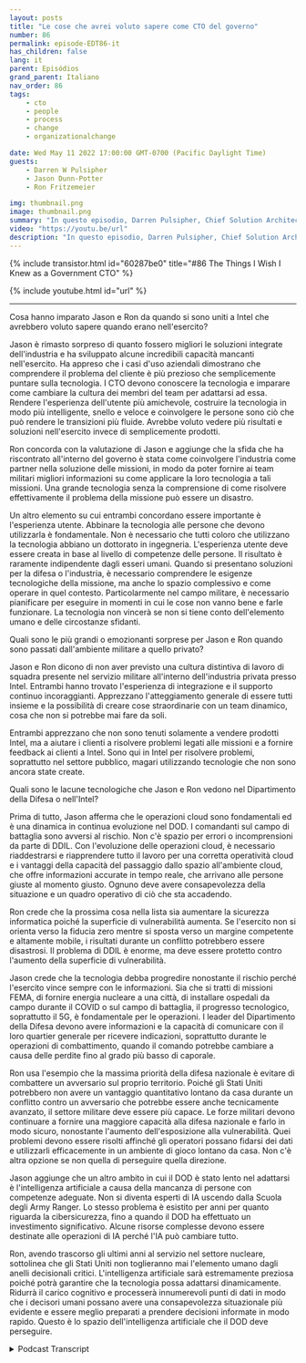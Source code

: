 ```yaml
---
layout: posts
title: "Le cose che avrei voluto sapere come CTO del governo"
number: 86
permalink: episode-EDT86-it
has_children: false
lang: it
parent: Episódios
grand_parent: Italiano
nav_order: 86
tags:
    - cto
    - people
    - process
    - change
    - organizationalchange

date: Wed May 11 2022 17:00:00 GMT-0700 (Pacific Daylight Time)
guests:
    - Darren W Pulsipher
    - Jason Dunn-Potter
    - Ron Fritzemeier

img: thumbnail.png
image: thumbnail.png
summary: "In questo episodio, Darren Pulsipher, Chief Solution Architect, settore pubblico, Intel, dà il benvenuto ai special guest Jason Dunn-Potter, Ex Chief Warrant Officer, US Army, e Ron Fritzemeier, Ex Vice Ammiraglio, US Navy. Entrambi sono ora da cinque mesi nelle loro posizioni come Solution Architects e Mission Specialists nel team del Dipartimento della Difesa di Intel."
video: "https://youtu.be/url"
description: "In questo episodio, Darren Pulsipher, Chief Solution Architect, settore pubblico, Intel, dà il benvenuto ai special guest Jason Dunn-Potter, Ex Chief Warrant Officer, US Army, e Ron Fritzemeier, Ex Vice Ammiraglio, US Navy. Entrambi sono ora da cinque mesi nelle loro posizioni come Solution Architects e Mission Specialists nel team del Dipartimento della Difesa di Intel."
---
```


<div>
{% include transistor.html id="60287be0" title="#86 The Things I Wish I Knew as a Government CTO" %}

{% include youtube.html id="url" %}
</div>

---

Cosa hanno imparato Jason e Ron da quando si sono uniti a Intel che avrebbero voluto sapere quando erano nell'esercito?

Jason è rimasto sorpreso di quanto fossero migliori le soluzioni integrate dell'industria e ha sviluppato alcune incredibili capacità mancanti nell'esercito. Ha appreso che i casi d'uso aziendali dimostrano che comprendere il problema del cliente è più prezioso che semplicemente puntare sulla tecnologia. I CTO devono conoscere la tecnologia e imparare come cambiare la cultura dei membri del team per adattarsi ad essa. Rendere l'esperienza dell'utente più amichevole, costruire la tecnologia in modo più intelligente, snello e veloce e coinvolgere le persone sono ciò che può rendere le transizioni più fluide. Avrebbe voluto vedere più risultati e soluzioni nell'esercito invece di semplicemente prodotti.

Ron concorda con la valutazione di Jason e aggiunge che la sfida che ha riscontrato all'interno del governo è stata come coinvolgere l'industria come partner nella soluzione delle missioni, in modo da poter fornire ai team militari migliori informazioni su come applicare la loro tecnologia a tali missioni. Una grande tecnologia senza la comprensione di come risolvere effettivamente il problema della missione può essere un disastro.

Un altro elemento su cui entrambi concordano essere importante è l'esperienza utente. Abbinare la tecnologia alle persone che devono utilizzarla è fondamentale. Non è necessario che tutti coloro che utilizzano la tecnologia abbiano un dottorato in ingegneria. L'esperienza utente deve essere creata in base al livello di competenze delle persone. Il risultato è raramente indipendente dagli esseri umani. Quando si presentano soluzioni per la difesa o l'industria, è necessario comprendere le esigenze tecnologiche della missione, ma anche lo spazio complessivo e come operare in quel contesto. Particolarmente nel campo militare, è necessario pianificare per eseguire in momenti in cui le cose non vanno bene e farle funzionare. La tecnologia non vincerà se non si tiene conto dell'elemento umano e delle circostanze sfidanti.

Quali sono le più grandi o emozionanti sorprese per Jason e Ron quando sono passati dall'ambiente militare a quello privato?

Jason e Ron dicono di non aver previsto una cultura distintiva di lavoro di squadra presente nel servizio militare all'interno dell'industria privata presso Intel. Entrambi hanno trovato l'esperienza di integrazione e il supporto continuo incoraggianti. Apprezzano l'atteggiamento generale di essere tutti insieme e la possibilità di creare cose straordinarie con un team dinamico, cosa che non si potrebbe mai fare da soli.

Entrambi apprezzano che non sono tenuti solamente a vendere prodotti Intel, ma a aiutare i clienti a risolvere problemi legati alle missioni e a fornire feedback ai clienti a Intel. Sono qui in Intel per risolvere problemi, soprattutto nel settore pubblico, magari utilizzando tecnologie che non sono ancora state create.

Quali sono le lacune tecnologiche che Jason e Ron vedono nel Dipartimento della Difesa o nell'Intel?

Prima di tutto, Jason afferma che le operazioni cloud sono fondamentali ed è una dinamica in continua evoluzione nel DOD. I comandanti sul campo di battaglia sono avversi al rischio. Non c'è spazio per errori o incomprensioni da parte di DDIL. Con l'evoluzione delle operazioni cloud, è necessario riaddestrarsi e riapprendere tutto il lavoro per una corretta operatività cloud e i vantaggi della capacità del passaggio dallo spazio all'ambiente cloud, che offre informazioni accurate in tempo reale, che arrivano alle persone giuste al momento giusto. Ognuno deve avere consapevolezza della situazione e un quadro operativo di ciò che sta accadendo.

Ron crede che la prossima cosa nella lista sia aumentare la sicurezza informatica poiché la superficie di vulnerabilità aumenta. Se l'esercito non si orienta verso la fiducia zero mentre si sposta verso un margine competente e altamente mobile, i risultati durante un conflitto potrebbero essere disastrosi. Il problema di DDIL è enorme, ma deve essere protetto contro l'aumento della superficie di vulnerabilità.

Jason crede che la tecnologia debba progredire nonostante il rischio perché l'esercito vince sempre con le informazioni. Sia che si tratti di missioni FEMA, di fornire energia nucleare a una città, di installare ospedali da campo durante il COVID o sul campo di battaglia, il progresso tecnologico, soprattutto il 5G, è fondamentale per le operazioni. I leader del Dipartimento della Difesa devono avere informazioni e la capacità di comunicare con il loro quartier generale per ricevere indicazioni, soprattutto durante le operazioni di combattimento, quando il comando potrebbe cambiare a causa delle perdite fino al grado più basso di caporale.

Ron usa l'esempio che la massima priorità della difesa nazionale è evitare di combattere un avversario sul proprio territorio. Poiché gli Stati Uniti potrebbero non avere un vantaggio quantitativo lontano da casa durante un conflitto contro un avversario che potrebbe essere anche tecnicamente avanzato, il settore militare deve essere più capace. Le forze militari devono continuare a fornire una maggiore capacità alla difesa nazionale e farlo in modo sicuro, nonostante l'aumento dell'esposizione alla vulnerabilità. Quei problemi devono essere risolti affinché gli operatori possano fidarsi dei dati e utilizzarli efficacemente in un ambiente di gioco lontano da casa. Non c'è altra opzione se non quella di perseguire quella direzione.

Jason aggiunge che un altro ambito in cui il DOD è stato lento nel adattarsi è l'intelligenza artificiale a causa della mancanza di persone con competenze adeguate. Non si diventa esperti di IA uscendo dalla Scuola degli Army Ranger. Lo stesso problema è esistito per anni per quanto riguarda la cibersicurezza, fino a quando il DOD ha effettuato un investimento significativo. Alcune risorse complesse devono essere destinate alle operazioni di IA perché l'IA può cambiare tutto.

Ron, avendo trascorso gli ultimi anni al servizio nel settore nucleare, sottolinea che gli Stati Uniti non toglieranno mai l'elemento umano dagli anelli decisionali critici. L'intelligenza artificiale sarà estremamente preziosa poiché potrà garantire che la tecnologia possa adattarsi dinamicamente. Ridurrà il carico cognitivo e processerà innumerevoli punti di dati in modo che i decisori umani possano avere una consapevolezza situazionale più evidente e essere meglio preparati a prendere decisioni informate in modo rapido. Questo è lo spazio dell'intelligenza artificiale che il DOD deve perseguire.



<details>
<summary> Podcast Transcript </summary>

<p></p>

</details>
